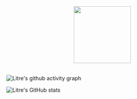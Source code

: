 <div align=center>
  <img src=https://avatars.githubusercontent.com/u/33617643?s=400&u=5d42da2b744d783ed3b881ddc9ab67b6a8b4735d&v=4 width=150 style=border-radius: 50%/>
</div>
<br/>

![Litre's github activity graph](https://github-readme-activity-graph.vercel.app/graph?username=Litre-WU&theme=react-dark)

![Litre's GitHub stats](https://github-readme-stats.vercel.app/api?username=Litre-WU&show_icons=true&theme=radical)
